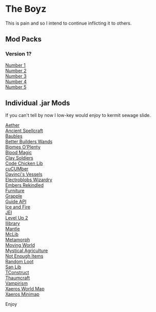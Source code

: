 # The Boyz
This is pain and so I intend to continue inflicting it to others.
## Mod Packs
### Version 1?
<a href="https://github.com/Brandaline/TheBoyz/raw/main/Alex's%20Porn.zip" download>Number 1</a>    
<a href="https://github.com/Brandaline/TheBoyz/raw/main/Bibleman%20Smut.zip" download>Number 2</a>        
<a href="https://github.com/Brandaline/TheBoyz/raw/main/Logan's%20Dildo.zip" download>Number 3</a>           
<a href="https://github.com/Brandaline/TheBoyz/raw/main/Trojan%20VirUs.zip" download>Number 4</a>              
<a href="https://github.com/Brandaline/TheBoyz/raw/main/Matt's%20Unreleased%20EP.zip" download>Number 5</a>          

## Individual .jar Mods 
If you can't tell by now I low-key would enjoy to kermit sewage slide.       
                       
<a href="https://github.com/Brandaline/TheBoyz/raw/main/aether-1.12.2-v1.5.3.2.jar" download>Aether</a>      
<a href="https://github.com/Brandaline/TheBoyz/raw/main/AncientSpellcraft-1.12.2-1.2.1.jar" download>Ancient Spellcraft</a>  
<a href="https://github.com/Brandaline/TheBoyz/raw/main/Baubles-1.12-1.5.2.jar" download>Baubles</a>  
<a href="https://github.com/Brandaline/TheBoyz/raw/main/BetterBuildersWands-1.12.2-0.13.2.271%2B5997513.jar" download>Better Builders Wands</a>  
<a href="https://github.com/Brandaline/TheBoyz/raw/main/BiomesOPlenty-1.12.2-7.0.1.2441-universal.jar" download>Biomes O'Plenty</a>  
<a href="https://github.com/Brandaline/TheBoyz/raw/main/BloodMagic-1.12.2-2.4.3-105.jar" download>Blood Magic</a>  
<a href="https://github.com/Brandaline/TheBoyz/raw/main/ClaySoldiersMod-1.12.2-3.0.0-beta.2.jar" download>Clay Soldiers</a>  
<a href="https://github.com/Brandaline/TheBoyz/raw/main/CodeChickenLib-1.12.2-3.2.3.358-universal.jar" download>Code Chicken Lib</a>  
<a href="https://github.com/Brandaline/TheBoyz/raw/main/Cucumber-1.12.2-1.1.3.jar" download>cuCUMber</a>  
<a href="https://github.com/Brandaline/TheBoyz/raw/main/davincisvessels-1.12-6.340-full.jar" download>Davinci's Vessels</a>            
<a href="https://github.com/Brandaline/TheBoyz/raw/main/ElectroblobsWizardry-4.3.4-MC1.12.2.jar" download>Electroblobs Wizardry</a>  
<a href="https://github.com/Brandaline/TheBoyz/raw/main/EmbersRekindled-1.18.jar" download>Embers Rekindled</a>  
<a href="https://github.com/Brandaline/TheBoyz/raw/main/furniture-6.3.1-1.12.2.jar" download>Furniture</a>      
<a href="https://github.com/Brandaline/TheBoyz/raw/main/grapplemod-v11.1-1.12.2.jar" download>Grapple</a>        
<a href="https://github.com/Brandaline/TheBoyz/raw/main/Guide-API-1.12-2.1.8-63.jar" download>Guide API</a>  
<a href="https://github.com/Brandaline/TheBoyz/raw/main/iceandfire-1.9.1-1.12.2.jar" download>Ice and Fire</a>     
<a href="https://github.com/Brandaline/TheBoyz/raw/main/jei_1.12.2-4.15.0.287.jar" download>JEI</a>       
<a href="https://github.com/Brandaline/TheBoyz/raw/main/levelup2-1.5.8.jar" download>Level Up 2</a>                
<a href="https://github.com/Brandaline/TheBoyz/raw/main/llibrary-1.7.20-1.12.2.jar" download>llibrary</a>      
<a href="https://github.com/Brandaline/TheBoyz/raw/main/Mantle-1.12-1.3.3.55.jar" download>Mantle</a>        
<a href="https://github.com/Brandaline/TheBoyz/raw/main/mclib-2.3.4-1.12.2.jar" download>McLib</a>        
<a href="https://github.com/Brandaline/TheBoyz/raw/main/metamorph-1.2.9-1.12.2.jar" download>Metamorph</a>      
<a href="https://github.com/Brandaline/TheBoyz/raw/main/movingworld-1.12-6.353-full.jar" download>Moving World</a>       
<a href="https://github.com/Brandaline/TheBoyz/raw/main/MysticalAgriculture-1.12.2-1.7.5.jar" download>Mystical Agriculture</a>        
<a href="https://github.com/Brandaline/TheBoyz/raw/main/NotEnoughItems-1.12.2-2.4.3.245-universal.jar" download>Not Enough Items</a>       
<a href="https://github.com/Brandaline/TheBoyz/raw/main/randomloot-1.12.2-1.7.5.jar" download>Random Loot</a>         
<a href="https://github.com/Brandaline/TheBoyz/raw/main/SanLib-1.12.2-1.6.3.jar" download>San Lib</a>                
<a href="https://github.com/Brandaline/TheBoyz/raw/main/TConstruct-1.12.2-2.13.0.183.jar" download>TConstruct</a>       
<a href="https://github.com/Brandaline/TheBoyz/raw/main/Thaumcraft-1.12.2-6.1.BETA26.jar" download>Thaumcraft</a>     
<a href="https://github.com/Brandaline/TheBoyz/raw/main/Vampirism-1.12.2-1.6.2.jar" download>Vampirism</a>       
<a href="https://github.com/Brandaline/TheBoyz/raw/main/XaerosWorldMap_1.16.0_Forge_1.12.jar" download>Xaeros World Map</a>       
<a href="https://github.com/Brandaline/TheBoyz/raw/main/Xaeros_Minimap_21.15.0.1_Forge_1.12.jar" download>Xaeros Minimap</a>        

Enjoy

